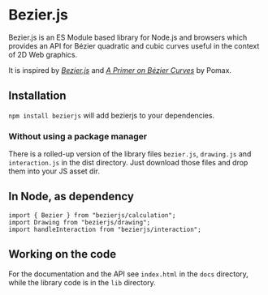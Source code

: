 # Bezier.js

Bezier.js is an ES Module based library for Node.js and browsers which provides an API for Bézier quadratic and cubic curves useful in the context of 2D Web graphics.

It is inspired by *[Bezier.js](https://pomax.github.io/bezierjs/)* and *[A Primer on Bézier Curves](https://pomax.github.io/bezierinfo/)* by Pomax.

## Installation
`npm install bezierjs` will add bezierjs to your dependencies.

### Without using a package manager
There is a rolled-up version of the library files `bezier.js`, `drawing.js` and `interaction.js` in the dist directory. Just download those files and drop them into your JS asset dir.

## In Node, as dependency
````
import { Bezier } from "bezierjs/calculation";
import Drawing from "bezierjs/drawing";
import handleInteraction from "bezierjs/interaction";
````

## Working on the code
For the documentation and the API see `index.html` in the `docs` directory, while the library code is in the `lib` directory.
